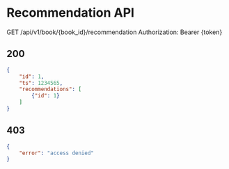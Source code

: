 # Recommendation API

GET /api/v1/book/{book_id}/recommendation
Authorization: Bearer {token}

## 200

```json
{
    "id": 1,
    "ts": 1234565,
    "recommendations": [
        {"id": 1}
    ]
}
```

## 403

```json
{
    "error": "access denied"
}
```
